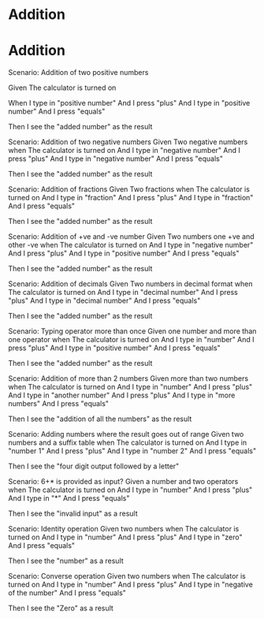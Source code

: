 # Addition

# Addition

Scenario: Addition of two positive numbers

Given The calculator is turned on

When I type in "positive number"
And I press "plus"
And I type in "positive number"
And I press "equals"

Then I see the "added number" as the result

Scenario: Addition of two negative numbers
Given Two negative numbers
when  The calculator is turned on
And I type in "negative number"
And I press "plus"
And I type in "negative number"
And I press "equals"

Then I see the "added number" as the result

Scenario: Addition of fractions
Given Two fractions
when  The calculator is turned on
And I type in "fraction"
And I press "plus"
And I type in "fraction"
And I press "equals" 

Then I see the "added number" as the result

Scenario: Addition of +ve and -ve number
Given Two numbers one +ve and other -ve
when  The calculator is turned on
And I type in "negative number"
And I press "plus"
And I type in "positive number"
And I press "equals" 

Then I see the "added number" as the result

Scenario: Addition of decimals
Given Two numbers in decimal format
when  The calculator is turned on
And I type in "decimal number"
And I press "plus"
And I type in "decimal number"
And I press "equals" 

Then I see the "added number" as the result

Scenario: Typing operator more than once
Given one number and more than one operator
when  The calculator is turned on 
And I type in "number"
And I press "plus"
And I type in "positive number"
And I press "equals" 

Then I see the "added number" as the result

Scenario: Addition of more than 2 numbers
Given more than two numbers
when  The calculator is turned on 
And I type in "number"
And I press "plus"
And I type in "another number"
And I press "plus"
And I type in "more numbers"
And I press "equals" 

Then I see the "addition of all the numbers" as the result

Scenario: Adding numbers where the result goes out of range
Given two numbers and a suffix table
when The calculator is turned on
And I type in "number 1"
And I press "plus"
And I type in "number 2"
And I press "equals"

Then I see the "four digit output followed by a letter"


Scenario: 6+* is provided as input?
Given a number and two operators
when The calculator is turned on
And I type in "number"
And I press "plus"
And I type in "*"
And I press "equals"

Then I see the "invalid input" as a result

Scenario: Identity operation
Given two numbers 
when The calculator is turned on
And I type in "number"
And I press "plus"
And I type in "zero"
And I press "equals"

Then I see the "number" as a result

Scenario: Converse operation
Given two numbers 
when The calculator is turned on
And I type in "number"
And I press "plus"
And I type in "negative of the number"
And I press "equals"

Then I see the "Zero" as a result

